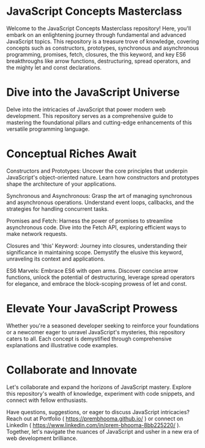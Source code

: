 <h1>JavaScript Concepts Masterclass</h1>
Welcome to the JavaScript Concepts Masterclass repository! Here, you'll embark on an enlightening journey through fundamental and advanced JavaScript topics. This repository is a treasure trove of knowledge, covering concepts such as constructors, prototypes, synchronous and asynchronous programming, promises, fetch, closures, the this keyword, and key ES6 breakthroughs like arrow functions, destructuring, spread operators, and the mighty let and const declarations.

<h1>Dive into the JavaScript Universe</h1>
Delve into the intricacies of JavaScript that power modern web development. This repository serves as a comprehensive guide to mastering the foundational pillars and cutting-edge enhancements of this versatile programming language.

<h1>Conceptual Riches Await</h1>
Constructors and Prototypes: Uncover the core principles that underpin JavaScript's object-oriented nature. Learn how constructors and prototypes shape the architecture of your applications.

Synchronous and Asynchronous: Grasp the art of managing synchronous and asynchronous operations. Understand event loops, callbacks, and the strategies for handling concurrent tasks.

Promises and Fetch: Harness the power of promises to streamline asynchronous code. Dive into the Fetch API, exploring efficient ways to make network requests.

Closures and 'this' Keyword: Journey into closures, understanding their significance in maintaining scope. Demystify the elusive this keyword, unraveling its context and applications.

ES6 Marvels: Embrace ES6 with open arms. Discover concise arrow functions, unlock the potential of destructuring, leverage spread operators for elegance, and embrace the block-scoping prowess of let and const.

<h1>Elevate Your JavaScript Prowess</h1>
Whether you're a seasoned developer seeking to reinforce your foundations or a newcomer eager to unravel JavaScript's mysteries, this repository caters to all. Each concept is demystified through comprehensive explanations and illustrative code examples.

<h1>Collaborate and Innovate</h1>
Let's collaborate and expand the horizons of JavaScript mastery. Explore this repository's wealth of knowledge, experiment with code snippets, and connect with fellow enthusiasts.

Have questions, suggestions, or eager to discuss JavaScript intricacies? Reach out at Portfolio ( https://prembhooma.github.io/ ) or connect on LinkedIn ( https://www.linkedin.com/in/prem-bhooma-8bb225220/ ). Together, let's navigate the nuances of JavaScript and usher in a new era of web development brilliance.
